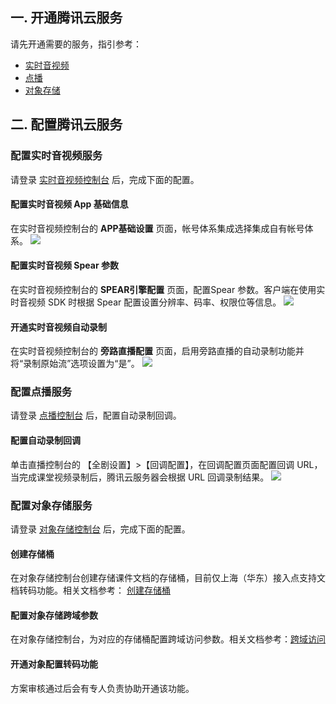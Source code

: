 ## 一. 开通腾讯云服务

请先开通需要的服务，指引参考：
- [实时音视频](https://cloud.tencent.com/product/trtc)
- [点播](https://cloud.tencent.com/document/product/266/8757)
- [对象存储](https://cloud.tencent.com/product/cos/getting-started)

## 二. 配置腾讯云服务
###  配置实时音视频服务
请登录 [实时音视频控制台](https://console.cloud.tencent.com/ilvb?show=1) 后，完成下面的配置。
#### 配置实时音视频 App 基础信息
在实时音视频控制台的 **APP基础设置** 页面，帐号体系集成选择集成自有帐号体系。
![](https://main.qcloudimg.com/raw/4fd5152b04c86fad42c926dbfb1baa6f.png)

####  配置实时音视频 Spear 参数
在实时音视频控制台的 **SPEAR引擎配置** 页面，配置Spear 参数。客户端在使用实时音视频 SDK 时根据 Spear 配置设置分辨率、码率、权限位等信息。
![](https://main.qcloudimg.com/raw/f0dba39e36a19b27dfbcbd876db8205b.png)    

####  开通实时音视频自动录制
在实时音视频控制台的 **旁路直播配置** 页面，启用旁路直播的自动录制功能并将“录制原始流”选项设置为“是”。
![](https://main.qcloudimg.com/raw/586c4aac47aba8c49aefe04ee833e036.png)
### 配置点播服务
请登录 [点播控制台](https://console.cloud.tencent.com/video) 后，配置自动录制回调。
####  配置自动录制回调
单击直播控制台的 【全剧设置】>【回调配置】，在回调配置页面配置回调 URL，当完成课堂视频录制后，腾讯云服务器会根据 URL 回调录制结果。
![](https://main.qcloudimg.com/raw/cab7d959ce9bfe40ec71a07047043ed4.png)

### 配置对象存储服务
请登录 [对象存储控制台](https://console.cloud.tencent.com/cos5) 后，完成下面的配置。
####  创建存储桶
在对象存储控制台创建存储课件文档的存储桶，目前仅上海（华东）接入点支持文档转码功能。相关文档参考： [创建存储桶](https://cloud.tencent.com/document/product/436/6232)

####  配置对象存储跨域参数
在对象存储控制台，为对应的存储桶配置跨域访问参数。相关文档参考：[跨域访问](https://cloud.tencent.com/document/product/436/13318)

####  开通对象配置转码功能
方案审核通过后会有专人负责协助开通该功能。
